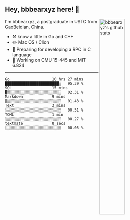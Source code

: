 ## Hey, bbbearxyz here! :wave:

<img align="right" alt="bbbearxyz's github stats" width="40%" src="https://github-readme-stats.vercel.app/api?username=bbbearxyz&show_icons=true">

I'm bbbearxyz, a postgraduate in USTC from GaoBeidian, China.

-   :hammer_and_pick:    know a little in Go and C++
-   :pencil2: Mac OS / Clion
-   :seedling: Preparing for developing a RPC in C language 
-   :thinking: Working on CMU 15-445 and MIT 6.824
---
<!--START_SECTION:waka-->

```text
Go                   10 hrs 27 mins  ████████████████████████░   95.39 %
SQL                  15 mins         ▓░░░░░░░░░░░░░░░░░░░░░░░░   02.31 %
Markdown             9 mins          ▒░░░░░░░░░░░░░░░░░░░░░░░░   01.43 %
Text                 3 mins          ░░░░░░░░░░░░░░░░░░░░░░░░░   00.51 %
TOML                 1 min           ░░░░░░░░░░░░░░░░░░░░░░░░░   00.27 %
textmate             0 secs          ░░░░░░░░░░░░░░░░░░░░░░░░░   00.05 %
```

<!--END_SECTION:waka-->
